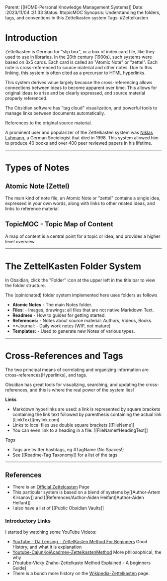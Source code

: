 Parent: [[HOME-Personal Knowledge Management Systems]]
Date: :2023/11/04 :21:33
Status: #topicMOC
Synopsis:  Understanding the folders, tags, and conventions in this Zettelkasten system 
Tags: #Zettelkasten 
 
# Introduction 
Zettelkasten is German for "slip box", or a box of index card file, like they used to use in libraries.  In the 20th century (1900s), such systems were based on 3x5 cards. Each card is called an "Atomic Note" or "zettel".   Each note is cross-referenced to source material and other notes.  Due to this linking, this system is often cited as a precursor to HTML hyperlinks.

This system derives value largely because the cross-referencing allows connections  between ideas to become apparent over time.   This allows for original ideas to arise and be clearly expressed, and source material properly referenced.

The Obsidian software has "tag cloud" visualization, and powerful tools to manage links between documents automatically. 

References to the original source material. 

A prominent user and popularizer of the Zettelkasten system was [Niklas Luhmann](https://en.wikipedia.org/wiki/Niklas_Luhmann), a German Sociologist that died in 1998.  This system allowed him to produce 40 books and over 400 peer reviewed papers in his lifetime. 

----
# Types of Notes
## Atomic Note (Zettel)
The main kind of note file, an Atomic Note or "zettel" contains a single idea, expressed in your own words, along with links to other related ideas, and links to reference material 

## TopicMOC - Topic Map of Content
A map of content is  a central point for a topic or idea, and provides a higher level overview 

---
# The ZettelKasten Folder System
In Obsidian, click the "Folder" icon at the upper left in the title bar to view the folder structure. 

The (opinionated) folder system implemented here uses folders as follows

* **Atomic Notes**  - The main Notes folder.  
* **Files**:                - Images, drawings: all files that are not native Markdown Text.
* **Readmes**         - How to guides for getting started.
* **References:**     - Notes about source material:  Authors, Videos, Books. 
* **Journal:             - Daily work notes (WIP, not mature)
* **Templates:**      - Used to generate new Notes of various types.

--- 
# Cross-References and Tags
The two principal means of correlating and organizing information are cross-references(Hyperlinks), and tags. 

Obsidian has great tools for visualizing, searching, and updating the cross-references, and this is where the real power of the system lies!

**Links**
* Markdown hyperlinks are used: a link is  represented by square brackets containing the link text followed by parenthesis containing the actual link \[LinkText]\(mylink.com) 
* Links to local files use double square brackets \[\[FileName]]
* You can even link to a heading in a file: \[\[FileName#HeadingText]]

*Tags*
* Tags are twitter hashtags, eg \#TagName (No Spaces!)
* See  [[Readme-Tag Taxonomy]] for a list of the tags


* ****
## References 
* There is an [Official Zettelcasten](https://zettelkasten.de/posts/overview/) Page
* This particular  system is based on  a blend of systems by[[Author-Artem Kirsanov]] and [[References/Author-Aiden Heifant|Author-Aiden Heifant]]
* I also have a list of [[Public Obsidian Vaults]]

### Introductory Links 
 I started by watching some YouTube Videos:
* [YouTube - DJ Lensing - ZettelKasten Method For Beginners](https://www.youtube.com/watch?v=CAerQtNkGT0)  Good History, and what it is explanation
* [Youtube-CajunKoiAcadmey-ZettelkastenMethod](https://www.youtube.com/watch?v=wFZHuWLA09M)  More philosophical, the why 
* [Youtube-Vicky Zhaho-Zettelkaste Method Explained - A beginners Guide]
* There is a bunch more history on the [Wikipedia-Zettelkasten](https://en.wikipedia.org/wiki/Zettelkasten) page.
